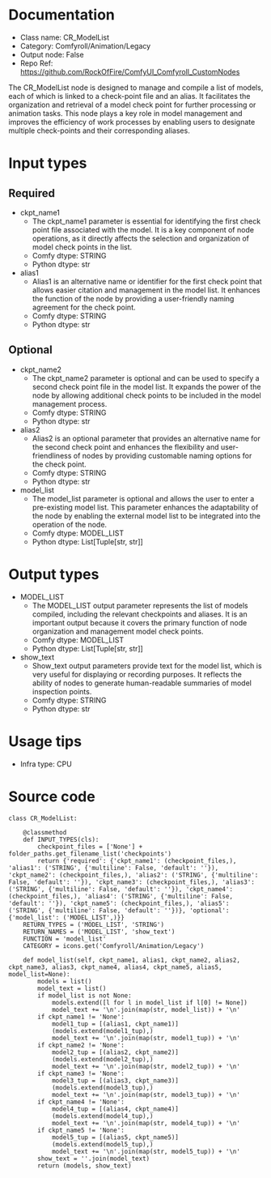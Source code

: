 # Documentation
- Class name: CR_ModelList
- Category: Comfyroll/Animation/Legacy
- Output node: False
- Repo Ref: https://github.com/RockOfFire/ComfyUI_Comfyroll_CustomNodes

The CR_ModelList node is designed to manage and compile a list of models, each of which is linked to a check-point file and an alias. It facilitates the organization and retrieval of a model check point for further processing or animation tasks. This node plays a key role in model management and improves the efficiency of work processes by enabling users to designate multiple check-points and their corresponding aliases.

# Input types
## Required
- ckpt_name1
    - The ckpt_name1 parameter is essential for identifying the first check point file associated with the model. It is a key component of node operations, as it directly affects the selection and organization of model check points in the list.
    - Comfy dtype: STRING
    - Python dtype: str
- alias1
    - Alias1 is an alternative name or identifier for the first check point that allows easier citation and management in the model list. It enhances the function of the node by providing a user-friendly naming agreement for the check point.
    - Comfy dtype: STRING
    - Python dtype: str
## Optional
- ckpt_name2
    - The ckpt_name2 parameter is optional and can be used to specify a second check point file in the model list. It expands the power of the node by allowing additional check points to be included in the model management process.
    - Comfy dtype: STRING
    - Python dtype: str
- alias2
    - Alias2 is an optional parameter that provides an alternative name for the second check point and enhances the flexibility and user-friendliness of nodes by providing customable naming options for the check point.
    - Comfy dtype: STRING
    - Python dtype: str
- model_list
    - The model_list parameter is optional and allows the user to enter a pre-existing model list. This parameter enhances the adaptability of the node by enabling the external model list to be integrated into the operation of the node.
    - Comfy dtype: MODEL_LIST
    - Python dtype: List[Tuple[str, str]]

# Output types
- MODEL_LIST
    - The MODEL_LIST output parameter represents the list of models compiled, including the relevant checkpoints and aliases. It is an important output because it covers the primary function of node organization and management model check points.
    - Comfy dtype: MODEL_LIST
    - Python dtype: List[Tuple[str, str]]
- show_text
    - Show_text output parameters provide text for the model list, which is very useful for displaying or recording purposes. It reflects the ability of nodes to generate human-readable summaries of model inspection points.
    - Comfy dtype: STRING
    - Python dtype: str

# Usage tips
- Infra type: CPU

# Source code
```
class CR_ModelList:

    @classmethod
    def INPUT_TYPES(cls):
        checkpoint_files = ['None'] + folder_paths.get_filename_list('checkpoints')
        return {'required': {'ckpt_name1': (checkpoint_files,), 'alias1': ('STRING', {'multiline': False, 'default': ''}), 'ckpt_name2': (checkpoint_files,), 'alias2': ('STRING', {'multiline': False, 'default': ''}), 'ckpt_name3': (checkpoint_files,), 'alias3': ('STRING', {'multiline': False, 'default': ''}), 'ckpt_name4': (checkpoint_files,), 'alias4': ('STRING', {'multiline': False, 'default': ''}), 'ckpt_name5': (checkpoint_files,), 'alias5': ('STRING', {'multiline': False, 'default': ''})}, 'optional': {'model_list': ('MODEL_LIST',)}}
    RETURN_TYPES = ('MODEL_LIST', 'STRING')
    RETURN_NAMES = ('MODEL_LIST', 'show_text')
    FUNCTION = 'model_list'
    CATEGORY = icons.get('Comfyroll/Animation/Legacy')

    def model_list(self, ckpt_name1, alias1, ckpt_name2, alias2, ckpt_name3, alias3, ckpt_name4, alias4, ckpt_name5, alias5, model_list=None):
        models = list()
        model_text = list()
        if model_list is not None:
            models.extend([l for l in model_list if l[0] != None])
            model_text += '\n'.join(map(str, model_list)) + '\n'
        if ckpt_name1 != 'None':
            model1_tup = [(alias1, ckpt_name1)]
            (models.extend(model1_tup),)
            model_text += '\n'.join(map(str, model1_tup)) + '\n'
        if ckpt_name2 != 'None':
            model2_tup = [(alias2, ckpt_name2)]
            (models.extend(model2_tup),)
            model_text += '\n'.join(map(str, model2_tup)) + '\n'
        if ckpt_name3 != 'None':
            model3_tup = [(alias3, ckpt_name3)]
            (models.extend(model3_tup),)
            model_text += '\n'.join(map(str, model3_tup)) + '\n'
        if ckpt_name4 != 'None':
            model4_tup = [(alias4, ckpt_name4)]
            (models.extend(model4_tup),)
            model_text += '\n'.join(map(str, model4_tup)) + '\n'
        if ckpt_name5 != 'None':
            model5_tup = [(alias5, ckpt_name5)]
            (models.extend(model5_tup),)
            model_text += '\n'.join(map(str, model5_tup)) + '\n'
        show_text = ''.join(model_text)
        return (models, show_text)
```